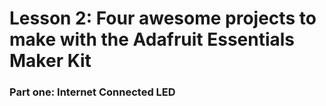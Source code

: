 <h1 class="maker-kit"> Lesson 2: Four awesome projects to make with the Adafruit Essentials Maker Kit</h1>
<h3 class="maker-kit"> Part one: Internet Connected LED</h3>

<a href="https://www.hackster.io/windowsiot/internet-connected-led"></a>
